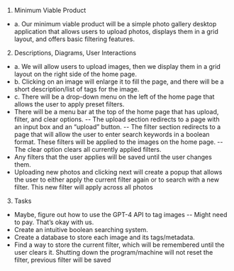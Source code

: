 1. Minimum Viable Product
- a. Our minimum viable product will be a simple photo gallery desktop application that allows users to upload photos, displays them in a grid layout, and offers basic filtering features.

2. Descriptions, Diagrams, User Interactions
- a. We will allow users to upload images, then we display them in a grid layout on the right side of the home page.
- b. Clicking on an image will enlarge it to fill the page, and there will be a short description/list of tags for the image.
- c. There will be a drop-down menu on the left of the home page that allows the user to apply preset filters.
- There will be a menu bar at the top of the home page that has upload, filter, and clear options.
-- The upload section redirects to a page with an input box and an “upload” button.
-- The filter section redirects to a page that will allow the user to enter search keywords in a boolean format. These filters will be applied to the images on the home page.
-- The clear option clears all currently applied filters.
- Any filters that the user applies will be saved until the user changes them.
- Uploading new photos and clicking next will create a popup that allows the user to either apply the current filter again or to search with a new filter. This new filter will apply across all photos

3. Tasks
- Maybe, figure out how to use the GPT-4 API to tag images
-- Might need to pay. That’s okay with us.
- Create an intuitive boolean searching system.
- Create a database to store each image and its tags/metadata.
- Find a way to store the current filter, which will be remembered until the user clears it. Shutting down the program/machine will not reset the filter, previous filter will be saved
